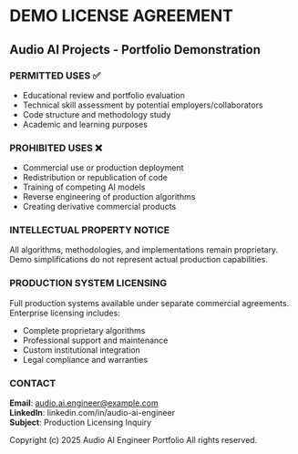 # DEMO LICENSE AGREEMENT

## Audio AI Projects - Portfolio Demonstration

### PERMITTED USES ✅
- Educational review and portfolio evaluation
- Technical skill assessment by potential employers/collaborators
- Code structure and methodology study
- Academic and learning purposes

### PROHIBITED USES ❌
- Commercial use or production deployment
- Redistribution or republication of code
- Training of competing AI models
- Reverse engineering of production algorithms
- Creating derivative commercial products

### INTELLECTUAL PROPERTY NOTICE
All algorithms, methodologies, and implementations remain proprietary.
Demo simplifications do not represent actual production capabilities.

### PRODUCTION SYSTEM LICENSING
Full production systems available under separate commercial agreements.
Enterprise licensing includes:
- Complete proprietary algorithms
- Professional support and maintenance
- Custom institutional integration
- Legal compliance and warranties

### CONTACT
**Email**: audio.ai.engineer@example.com  
**LinkedIn**: linkedin.com/in/audio-ai-engineer  
**Subject**: Production Licensing Inquiry

Copyright (c) 2025 Audio AI Engineer Portfolio
All rights reserved.
